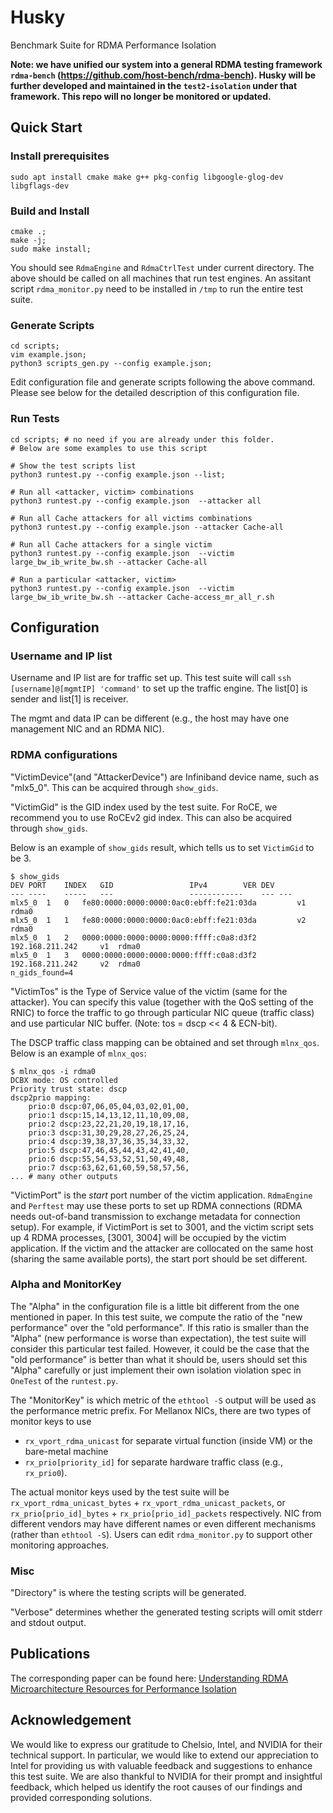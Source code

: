 # Husky
Benchmark Suite for RDMA Performance Isolation

**Note: we have unified our system into a general RDMA testing framework `rdma-bench` (https://github.com/host-bench/rdma-bench). Husky will be further developed and maintained in the `test2-isolation` under that framework. This repo will no longer be monitored or updated.** 


## Quick Start

### Install prerequisites
~~~
sudo apt install cmake make g++ pkg-config libgoogle-glog-dev libgflags-dev
~~~


### Build and Install

~~~
cmake .;
make -j;
sudo make install;
~~~

You should see `RdmaEngine` and `RdmaCtrlTest` under current directory.
The above should be called on all machines that run test engines. An assitant script `rdma_monitor.py` need to be installed in `/tmp` to run the entire test suite.

### Generate Scripts

~~~
cd scripts;
vim example.json;
python3 scripts_gen.py --config example.json;
~~~

Edit configuration file and generate scripts following the above command. Please see below for the detailed description of this configuration file.

### Run Tests
~~~
cd scripts; # no need if you are already under this folder.
# Below are some examples to use this script

# Show the test scripts list
python3 runtest.py --config example.json --list;

# Run all <attacker, victim> combinations
python3 runtest.py --config example.json  --attacker all 

# Run all Cache attackers for all victims combinations
python3 runtest.py --config example.json --attacker Cache-all

# Run all Cache attackers for a single victim
python3 runtest.py --config example.json  --victim large_bw_ib_write_bw.sh --attacker Cache-all

# Run a particular <attacker, victim>
python3 runtest.py --config example.json  --victim large_bw_ib_write_bw.sh --attacker Cache-access_mr_all_r.sh
~~~

## Configuration

### Username and IP list
Username and IP list are for traffic set up. This test suite will call `ssh [username]@[mgmtIP] 'command'` to set up the traffic engine. The list[0] is sender and list[1] is receiver. 

The mgmt and data IP can be different (e.g., the host may have one management NIC and an RDMA NIC). 

### RDMA configurations


"VictimDevice"(and "AttackerDevice") are Infiniband device name, such as "mlx5_0". This can be acquired through `show_gids`.

"VictimGid" is the GID index used by the test suite. For RoCE, we recommend you to use RoCEv2 gid index. This can also be acquired through `show_gids`. 

Below is an example of `show_gids` result, which tells us to set `VictimGid` to be 3.
~~~
$ show_gids
DEV	PORT	INDEX	GID					IPv4  		VER	DEV
---	----	-----	---					------------  	---	---
mlx5_0	1	0	fe80:0000:0000:0000:0ac0:ebff:fe21:03da			v1	rdma0
mlx5_0	1	1	fe80:0000:0000:0000:0ac0:ebff:fe21:03da			v2	rdma0
mlx5_0	1	2	0000:0000:0000:0000:0000:ffff:c0a8:d3f2	192.168.211.242  	v1	rdma0
mlx5_0	1	3	0000:0000:0000:0000:0000:ffff:c0a8:d3f2	192.168.211.242  	v2	rdma0
n_gids_found=4
~~~

"VictimTos" is the Type of Service value of the victim (same for the attacker). You can specify this value (together with the QoS setting of the RNIC) to force the traffic to go through particular NIC queue (traffic class) and use particular NIC buffer. (Note: tos = dscp << 4 & ECN-bit).

The DSCP traffic class mapping can be obtained and set through `mlnx_qos`. Below is an example of `mlnx_qos`:

~~~
$ mlnx_qos -i rdma0
DCBX mode: OS controlled
Priority trust state: dscp
dscp2prio mapping:
	prio:0 dscp:07,06,05,04,03,02,01,00,
	prio:1 dscp:15,14,13,12,11,10,09,08,
	prio:2 dscp:23,22,21,20,19,18,17,16,
	prio:3 dscp:31,30,29,28,27,26,25,24,
	prio:4 dscp:39,38,37,36,35,34,33,32,
	prio:5 dscp:47,46,45,44,43,42,41,40,
	prio:6 dscp:55,54,53,52,51,50,49,48,
	prio:7 dscp:63,62,61,60,59,58,57,56,
... # many other outputs
~~~

"VictimPort" is the *start* port number of the victim application. `RdmaEngine` and `Perftest` may use these ports to set up RDMA connections (RDMA needs out-of-band transmission to exchange metadata for connection setup). For example, if VictimPort is set to 3001, and the victim script sets up 4 RDMA processes, [3001, 3004] will be occupied by the victim application. If the victim and the attacker are collocated on the same host (sharing the same available ports), the start port should be set different. 

### Alpha and MonitorKey

The "Alpha" in the configuration file is a little bit different from the one mentioned in paper. In this test suite, we compute the ratio of the "new performance" over the "old performance". If this ratio is smaller than the "Alpha" (new performance is worse than expectation), the test suite will consider this particular test failed. However, it could be the case that the "old performance" is better than what it should be, users should set this "Alpha" carefully or just implement their own isolation violation spec in `OneTest` of the `runtest.py`. 

The "MonitorKey" is which metric of the `ethtool -S` output will be used as the performance metric prefix. For Mellanox NICs, there are two types of monitor keys to use 
- `rx_vport_rdma_unicast` for separate virtual function (inside VM) or the bare-metal machine 
- `rx_prio[priority_id]` for separate hardware traffic class (e.g., `rx_prio0`).

The actual monitor keys used by the test suite will be `rx_vport_rdma_unicast_bytes` + `rx_vport_rdma_unicast_packets`, or `rx_prio[prio_id]_bytes` + `rx_prio[prio_id]_packets` respectively. NIC from different vendors may have different names or even different mechanisms (rather than `ethtool -S`). Users can edit `rdma_monitor.py` to support other monitoring approaches.
### Misc

"Directory" is where the testing scripts will be generated. 

"Verbose" determines whether the generated testing scripts will omit stderr and stdout output.


## Publications

The corresponding paper can be found here: 
[Understanding RDMA Microarchitecture Resources for Performance Isolation](https://www.usenix.org/conference/nsdi23/presentation/kong)

## Acknowledgement

We would like to express our gratitude to Chelsio, Intel, and NVIDIA for their technical support. In particular, we would like to extend our appreciation to Intel for providing us with valuable feedback and suggestions to enhance this test suite. We are also thankful to NVIDIA for their prompt and insightful feedback, which helped us identify the root causes of our findings and provided corresponding solutions.
